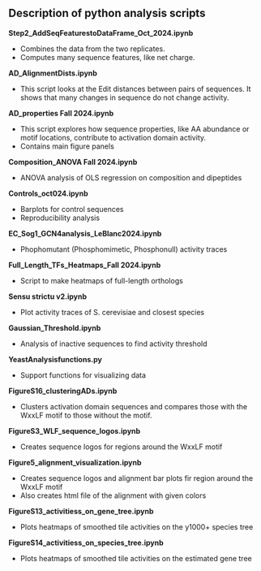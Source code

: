 ## Description of python analysis scripts

**Step2_AddSeqFeaturestoDataFrame_Oct_2024.ipynb**
- Combines the data from the two replicates.
- Computes many sequence features, like net charge.


**AD_AlignmentDists.ipynb**
- This script looks at the Edit distances between pairs of sequences. It shows that many changes in sequence do not change activity.


**AD_properties Fall 2024.ipynb**
- This script explores how sequence properties, like AA abundance or motif locations, contribute to activation domain activity.
- Contains main figure panels


**Composition_ANOVA Fall 2024.ipynb**
- ANOVA analysis of OLS regression on composition and dipeptides


**Controls_oct024.ipynb**
- Barplots for control sequences
- Reproducibility analysis

**EC_Sog1_GCN4analysis_LeBlanc2024.ipynb**
- Phophomutant (Phosphomimetic, Phosphonull) activity traces

**Full_Length_TFs_Heatmaps_Fall 2024.ipynb**
- Script to make heatmaps of full-length orthologs 


**Sensu strictu v2.ipynb**
- Plot activity traces of S. cerevisiae and closest species


**Gaussian_Threshold.ipynb**
- Analysis of inactive sequences to find activity threshold


**YeastAnalysisfunctions.py**
- Support functions for visualizing data

**FigureS16_clusteringADs.ipynb**
- Clusters activation domain sequences and compares those with the WxxLF motif to those without the motif.

**FigureS3_WLF_sequence_logos.ipynb**
- Creates sequence logos for regions around the WxxLF motif

**Figure5_alignment_visualization.ipynb**
- Creates sequence logos and alignment bar plots fir region around the WxxLF motif
- Also creates html file of the alignment with given colors

**FigureS13_activitiess_on_gene_tree.ipynb**
- Plots heatmaps of smoothed tile activities on the y1000+ species tree

**FigureS14_activitiess_on_species_tree.ipynb**
- Plots heatmaps of smoothed tile activities on the estimated gene tree
